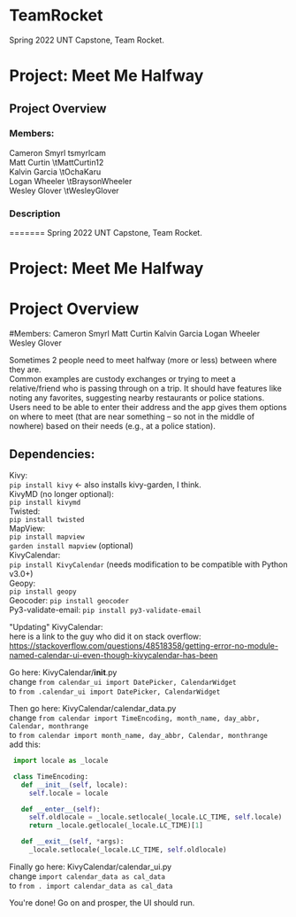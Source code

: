 # TeamRocket

Spring 2022 UNT Capstone, Team Rocket.

# Project: Meet Me Halfway
## Project Overview
### Members:
Cameron Smyrl   <tab />tsmyrlcam<br />
Matt Curtin     \tMattCurtin12<br />
Kalvin Garcia   \tOchaKaru<br />
Logan Wheeler   \tBraysonWheeler<br />
Wesley Glover   \tWesleyGlover<br />

### Description
=======
Spring 2022 UNT Capstone, Team Rocket.

# Project: Meet Me Halfway
# Project Overview
#Members:
Cameron Smyrl
Matt Curtin
Kalvin Garcia
Logan Wheeler
Wesley Glover

Sometimes 2 people need to meet halfway (more or less) between where they are.  
Common examples are custody exchanges or trying to meet a relative/friend who is
passing through on a trip.  It should have features like noting any favorites, suggesting
nearby restaurants or police stations.  Users need to be able to enter their address and
the app gives them options on where to meet (that are near something – so not in the
middle of nowhere) based on their needs (e.g., at a police station).

## Dependencies:
  Kivy: <br />
    `pip install kivy` <- also installs kivy-garden, I think. <br />
  KivyMD (no longer optional): <br />
    `pip install kivymd` <br />
  Twisted: <br />
    `pip install twisted` <br />
  MapView: <br />
    `pip install mapview` <br />
    `garden install mapview` (optional) <br />
  KivyCalendar: <br />
    `pip install KivyCalendar` (needs modification to be compatible with Python v3.0+) <br />
  Geopy: <br />
    `pip install geopy` <br />
  Geocoder:
    `pip install geocoder` <br />
  Py3-validate-email:
    `pip install py3-validate-email` <br />

"Updating" KivyCalendar: <br />
  here is a link to the guy who did it on stack overflow: https://stackoverflow.com/questions/48518358/getting-error-no-module-named-calendar-ui-even-though-kivycalendar-has-been

  Go here: KivyCalendar/__init__.py <br />
    change `from calendar_ui import DatePicker, CalendarWidget` <br />
    to `from .calendar_ui import DatePicker, CalendarWidget` <br />

  Then go here: KivyCalendar/calendar_data.py <br />
    change `from calendar import TimeEncoding, month_name, day_abbr, Calendar, monthrange` <br />
    to `from calendar import month_name, day_abbr, Calendar, monthrange` <br />
    add this: <br />

   ```python
    import locale as _locale

    class TimeEncoding:
      def __init__(self, locale):
        self.locale = locale

      def __enter__(self):
        self.oldlocale = _locale.setlocale(_locale.LC_TIME, self.locale)
        return _locale.getlocale(_locale.LC_TIME)[1]

      def __exit__(self, *args):
        _locale.setlocale(_locale.LC_TIME, self.oldlocale)
   ```
   Finally go here: KivyCalendar/calendar_ui.py <br />
      change `import calendar_data as cal_data` <br />
      to `from . import calendar_data as cal_data` <br />

   You're done! Go on and prosper, the UI should run.
